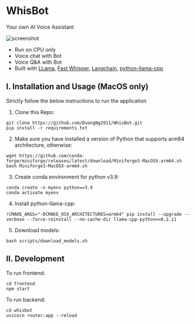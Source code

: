 # WhisBot
Your own AI Voice Assistant

![screenshot](https://github.com/DuongNg2911/WhisBot/assets/127082369/dde98ba9-b777-4c46-82da-85ecf838db99)

- Run on CPU only
- Voice chat with Bot
- Voice Q&A with Bot
- Built with [LLama](https://github.com/facebookresearch/llama), [Fast Whisper](https://github.com/openai/whisper), [Langchain](https://github.com/langchain-ai/langchain), [python-llama-cpp](https://github.com/abetlen/llama-cpp-python)

## I. Installation and Usage (MacOS only)
Strictly follow the below instructions to run the application

1. Clone this Repo:
```
git clone https://github.com/DuongNg2911/WhisBot.git
pip install -r requirements.txt
```
2. Make sure you have installed a version of Python that supports arm64 architecture, otherwise:
```
wget https://github.com/conda-forge/miniforge/releases/latest/download/Miniforge3-MacOSX-arm64.sh
bash Miniforge3-MacOSX-arm64.sh
```
3. Create conda environment for python v3.9:
```
conda create -n myenv python==3.9
conda activate myenv
```
4. Install python-llama-cpp:
```
!CMAKE_ARGS="-DCMAKE_OSX_ARCHITECTURES=arm64" pip install --upgrade --verbose --force-reinstall --no-cache-dir llama-cpp-python==0.2.11
```
5. Download models:
```
bash scripts/download_models.sh
```
## II. Development
To run frontend:
```
cd frontend
npm start
```
To run backend:
```
cd whisbot
uvicorn router:app --reload
```
